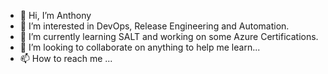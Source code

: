 - 👋 Hi, I’m Anthony
- 👀 I’m interested in DevOps, Release Engineering and Automation.
- 🌱 I’m currently learning SALT and working on some Azure Certifications.
- 💞️ I’m looking to collaborate on anything to help me learn...
- 📫 How to reach me ...

<!---
siciliaf1320/siciliaf1320 is a ✨ special ✨ repository because its `README.md` (this file) appears on your GitHub profile.
You can click the Preview link to take a look at your changes.
--->

